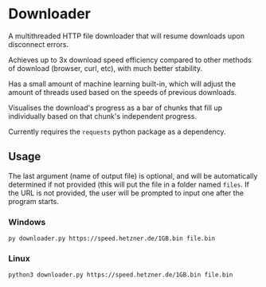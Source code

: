 # Downloader
A multithreaded HTTP file downloader that will resume downloads upon disconnect errors.

Achieves up to 3x download speed efficiency compared to other methods of download (browser, curl, etc), with much better stability.

Has a small amount of machine learning built-in, which will adjust the amount of threads used based on the speeds of previous downloads.

Visualises the download's progress as a bar of chunks that fill up individually based on that chunk's independent progress.

Currently requires the `requests` python package as a dependency.

## Usage
The last argument (name of output file) is optional, and will be automatically determined if not provided (this will put the file in a folder named `files`. If the URL is not provided, the user will be prompted to input one after the program starts.
### Windows
`py downloader.py https://speed.hetzner.de/1GB.bin file.bin`
### Linux
`python3 downloader.py https://speed.hetzner.de/1GB.bin file.bin`

